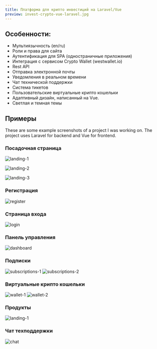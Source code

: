 ```yaml
---
title: Платформа для крипто инвестиций на Laravel/Vue
preview: invest-crypto-vue-laravel.jpg
---
```


## Особенности:

- Мультиязычность (en/ru)
- Роли и права для сайта
- Аутентификация для SPA (одностраничные приложения)
- Интеграция с сервисом Crypto Wallet (westwallet.io)
- Rest API
- Отправка электронной почты
- Уведомления в реальном времени
- Чат технической поддержки
- Система тикетов
- Пользовательские виртуальные крипто кошельки
- Адаптивный дизайн, написанный на Vue.
- Светлая и темная темы

## Примеры

These are some example screenshots of a project I was working on.
The project uses Laravel for backend and Vue for frontend.

### Посадочная страница

![landing-1](../../images/vue-laravel/landing-1.png)

![landing-2](../../images/vue-laravel/landing-2.png)

![landing-3](../../images/vue-laravel/landing-3.png)

### Регистрация

![register](../../images/vue-laravel/register.png)

### Страница входа

![login](../../images/vue-laravel/login.png)

### Панель управления

![dashboard](../../images/vue-laravel/dashboard.png)

### Подписки

![subscriptions-1](../../images/vue-laravel/subscriptions-1.png)
![subscriptions-2](../../images/vue-laravel/subscriptions-2.png)

### Виртуальные крипто кошельки

![wallet-1](../../images/vue-laravel/wallet-1.png)
![wallet-2](../../images/vue-laravel/wallet-2.png)

### Продукты

![landing-1](../../images/vue-laravel/products.png)

### Чат техподдержки

![chat](../../images/vue-laravel/chat.png)
